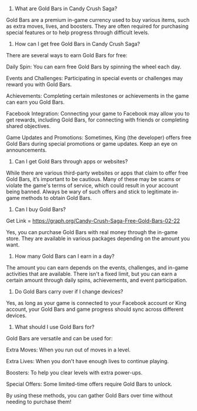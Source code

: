 ﻿1. What are Gold Bars in Candy Crush Saga?

Gold Bars are a premium in-game currency used to buy various items, such as extra moves, lives, and boosters. They are often required for purchasing special features or to help progress through difficult levels.

1. How can I get free Gold Bars in Candy Crush Saga?

There are several ways to earn Gold Bars for free:

Daily Spin: You can earn free Gold Bars by spinning the wheel each day.

Events and Challenges: Participating in special events or challenges may reward you with Gold Bars.

Achievements: Completing certain milestones or achievements in the game can earn you Gold Bars.

Facebook Integration: Connecting your game to Facebook may allow you to get rewards, including Gold Bars, for connecting with friends or completing shared objectives.

Game Updates and Promotions: Sometimes, King (the developer) offers free Gold Bars during special promotions or game updates. Keep an eye on announcements.

1. Can I get Gold Bars through apps or websites?

While there are various third-party websites or apps that claim to offer free Gold Bars, it’s important to be cautious. Many of these may be scams or violate the game's terms of service, which could result in your account being banned. Always be wary of such offers and stick to legitimate in-game methods to obtain Gold Bars.

1. Can I buy Gold Bars?

Get Link = https://graph.org/Candy-Crush-Saga-Free-Gold-Bars-02-22

Yes, you can purchase Gold Bars with real money through the in-game store. They are available in various packages depending on the amount you want.

1. How many Gold Bars can I earn in a day?

The amount you can earn depends on the events, challenges, and in-game activities that are available. There isn't a fixed limit, but you can earn a certain amount through daily spins, achievements, and event participation.

1. Do Gold Bars carry over if I change devices?

Yes, as long as your game is connected to your Facebook account or King account, your Gold Bars and game progress should sync across different devices.

1. What should I use Gold Bars for?

Gold Bars are versatile and can be used for:

Extra Moves: When you run out of moves in a level.

Extra Lives: When you don't have enough lives to continue playing.

Boosters: To help you clear levels with extra power-ups.

Special Offers: Some limited-time offers require Gold Bars to unlock.

By using these methods, you can gather Gold Bars over time without needing to purchase them!
